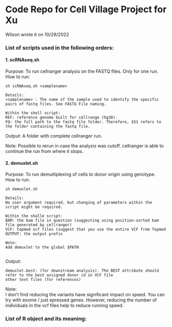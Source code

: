 # Code Repo for Cell Village Project for Xu  
Wilson wrote it on 10/29/2022  
  
### List of scripts used in the following orders:  
#### 1. scRNAseq.sh  
Purpose: To run cellranger analysis on the FASTQ files. Only for one run.
How to run:  
```
sh scRNAseq.sh <samplename>  
  
Details:
<samplename> : The name of the sample used to identify the specific pairs of fastq files. See FASTQ File naming.

Within the shell script:
REF: reference genome built for cellrange (hg38).
FQ: the full path to the fastq file folder. Therefore, $S1 refers to the folder containing the fastq file.
```  
  
Output:
A folder with complete cellranger run.  

Note:
Possible to rerun in case the analysis was cutoff. cellranger is able to continue the run from where it stops.  

#### 2. demuxlet.sh  
Purpose: To run demultiplexing of cells to donor origin using genotype.  
How to run:
```
sh demuxlet.sh  

Details:
No user argument required, but changing of parameters within the script might be required.  

Within the shalle script:
BAM: the bam file in question (suggesting using position-sorted bam file generated by cellranger)  
VCF: topmed vcf files (suggest that you use the entire VCF from Topmed
OUTPUT: the output prefix 

Note:
Add demuxlet to the global $PATH  
 
```  
  
Output:
```  
demuxlet.best: (for downstream analysis). The BEST attribute should refer to the best assigned donor id in VCF file 
other text files (for references)
```  

Note:  
I don't find reducing the variants have significant impact on speed. You can try with exome / just epressed genes. However, reducing the number of individuals in the vcf files help to reduce running speed.  



### List of R object and its meaning:  

